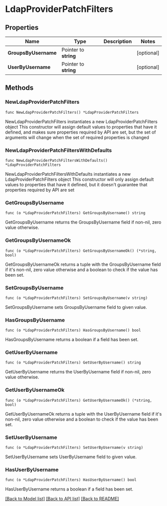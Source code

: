 # LdapProviderPatchFilters

## Properties

Name | Type | Description | Notes
------------ | ------------- | ------------- | -------------
**GroupsByUsername** | Pointer to **string** |  | [optional] 
**UserByUsername** | Pointer to **string** |  | [optional] 

## Methods

### NewLdapProviderPatchFilters

`func NewLdapProviderPatchFilters() *LdapProviderPatchFilters`

NewLdapProviderPatchFilters instantiates a new LdapProviderPatchFilters object
This constructor will assign default values to properties that have it defined,
and makes sure properties required by API are set, but the set of arguments
will change when the set of required properties is changed

### NewLdapProviderPatchFiltersWithDefaults

`func NewLdapProviderPatchFiltersWithDefaults() *LdapProviderPatchFilters`

NewLdapProviderPatchFiltersWithDefaults instantiates a new LdapProviderPatchFilters object
This constructor will only assign default values to properties that have it defined,
but it doesn't guarantee that properties required by API are set

### GetGroupsByUsername

`func (o *LdapProviderPatchFilters) GetGroupsByUsername() string`

GetGroupsByUsername returns the GroupsByUsername field if non-nil, zero value otherwise.

### GetGroupsByUsernameOk

`func (o *LdapProviderPatchFilters) GetGroupsByUsernameOk() (*string, bool)`

GetGroupsByUsernameOk returns a tuple with the GroupsByUsername field if it's non-nil, zero value otherwise
and a boolean to check if the value has been set.

### SetGroupsByUsername

`func (o *LdapProviderPatchFilters) SetGroupsByUsername(v string)`

SetGroupsByUsername sets GroupsByUsername field to given value.

### HasGroupsByUsername

`func (o *LdapProviderPatchFilters) HasGroupsByUsername() bool`

HasGroupsByUsername returns a boolean if a field has been set.

### GetUserByUsername

`func (o *LdapProviderPatchFilters) GetUserByUsername() string`

GetUserByUsername returns the UserByUsername field if non-nil, zero value otherwise.

### GetUserByUsernameOk

`func (o *LdapProviderPatchFilters) GetUserByUsernameOk() (*string, bool)`

GetUserByUsernameOk returns a tuple with the UserByUsername field if it's non-nil, zero value otherwise
and a boolean to check if the value has been set.

### SetUserByUsername

`func (o *LdapProviderPatchFilters) SetUserByUsername(v string)`

SetUserByUsername sets UserByUsername field to given value.

### HasUserByUsername

`func (o *LdapProviderPatchFilters) HasUserByUsername() bool`

HasUserByUsername returns a boolean if a field has been set.


[[Back to Model list]](../README.md#documentation-for-models) [[Back to API list]](../README.md#documentation-for-api-endpoints) [[Back to README]](../README.md)


